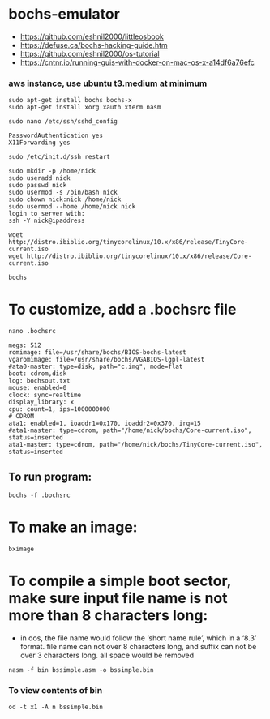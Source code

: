 # bochs-emulator

* https://github.com/eshnil2000/littleosbook 
* https://defuse.ca/bochs-hacking-guide.htm
* https://github.com/eshnil2000/os-tutorial
* https://cntnr.io/running-guis-with-docker-on-mac-os-x-a14df6a76efc

### aws instance, use ubuntu t3.medium at minimum
```
sudo apt-get install bochs bochs-x
sudo apt-get install xorg xauth xterm nasm
```

```
sudo nano /etc/ssh/sshd_config

```

```
PasswordAuthentication yes
X11Forwarding yes
```

```
sudo /etc/init.d/ssh restart
```
```
sudo mkdir -p /home/nick
sudo useradd nick
sudo passwd nick
sudo usermod -s /bin/bash nick
sudo chown nick:nick /home/nick
sudo usermod --home /home/nick nick
login to server with:
ssh -Y nick@ipaddress
```

```
wget http://distro.ibiblio.org/tinycorelinux/10.x/x86/release/TinyCore-current.iso
wget http://distro.ibiblio.org/tinycorelinux/10.x/x86/release/Core-current.iso
```

```
bochs
```

# To customize, add a .bochsrc file
```nano .bochsrc ```
```
megs: 512
romimage: file=/usr/share/bochs/BIOS-bochs-latest
vgaromimage: file=/usr/share/bochs/VGABIOS-lgpl-latest
#ata0-master: type=disk, path="c.img", mode=flat
boot: cdrom,disk
log: bochsout.txt
mouse: enabled=0
clock: sync=realtime
display_library: x
cpu: count=1, ips=1000000000
# CDROM
ata1: enabled=1, ioaddr1=0x170, ioaddr2=0x370, irq=15
#ata1-master: type=cdrom, path="/home/nick/bochs/Core-current.iso", status=inserted
ata1-master: type=cdrom, path="/home/nick/bochs/TinyCore-current.iso", status=inserted
```
## To run program: 
```
bochs -f .bochsrc 
```

# To make an image:
```
bximage
```

# To compile a simple boot sector, make sure input file name is not more than 8 characters long:
* in dos, the file name would follow the ‘short name rule’, which in a ‘8.3’ format. file name can not over 8 characters long, and suffix can not be over 3 characters long. all space would be removed
```
nasm -f bin bssimple.asm -o bssimple.bin
```
### To view contents of bin
```
od -t x1 -A n bssimple.bin
```
